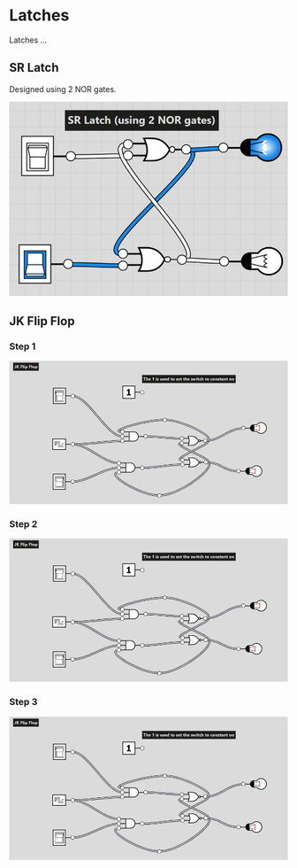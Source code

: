 
# Latches

Latches ...

## SR Latch

Designed using 2 NOR gates.

![SR Latch](images/sr-latch-with-nor.png)

## JK Flip Flop

### Step 1

![Alt text](images/jk-flip-flop.png)

### Step 2

![Alt text](images/jk-flip-flop.png)

### Step 3

![Alt text](images/jk-flip-flop.png)
